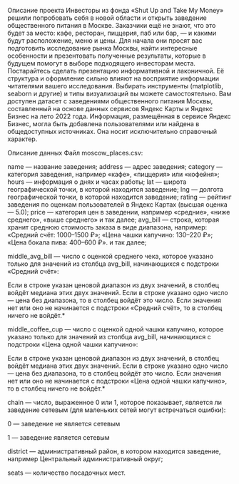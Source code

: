Описание проекта
Инвесторы из фонда «Shut Up and Take My Money» решили попробовать себя в новой области и открыть заведение общественного питания в Москве. Заказчики ещё не знают, что это будет за место: кафе, ресторан, пиццерия, паб или бар, — и какими будут расположение, меню и цены. Для начала они просят вас подготовить исследование рынка Москвы, найти интересные особенности и презентовать полученные результаты, которые в будущем помогут в выборе подходящего инвесторам места. Постарайтесь сделать презентацию информативной и лаконичной. Её структура и оформление сильно влияют на восприятие информации читателями вашего исследования. Выбирать инструменты (matplotlib, seaborn и другие) и типы визуализаций вы можете самостоятельно. Вам доступен датасет с заведениями общественного питания Москвы, составленный на основе данных сервисов Яндекс Карты и Яндекс Бизнес на лето 2022 года. Информация, размещённая в сервисе Яндекс Бизнес, могла быть добавлена пользователями или найдена в общедоступных источниках. Она носит исключительно справочный характер.

Описание данных
Файл moscow_places.csv:

name — название заведения;
address — адрес заведения;
category — категория заведения, например «кафе», «пиццерия» или «кофейня»;
hours — информация о днях и часах работы;
lat — широта географической точки, в которой находится заведение;
lng — долгота географической точки, в которой находится заведение;
rating — рейтинг заведения по оценкам пользователей в Яндекс Картах (высшая оценка — 5.0);
price — категория цен в заведении, например «средние», «ниже среднего», «выше среднего» и так далее;
avg_bill — строка, которая хранит среднюю стоимость заказа в виде диапазона, например:
«Средний счёт: 1000–1500 ₽»; «Цена чашки капучино: 130–220 ₽»; «Цена бокала пива: 400–600 ₽». и так далее;

middle_avg_bill — число с оценкой среднего чека, которое указано только для значений из столбца avg_bill, начинающихся с подстроки «Средний счёт»:

Если в строке указан ценовой диапазон из двух значений, в столбец войдёт медиана этих двух значений. Если в строке указано одно число — цена без диапазона, то в столбец войдёт это число. Если значения нет или оно не начинается с подстроки «Средний счёт», то в столбец ничего не войдёт.*

middle_coffee_cup — число с оценкой одной чашки капучино, которое указано только для значений из столбца avg_bill, начинающихся с подстроки «Цена одной чашки капучино»:

Если в строке указан ценовой диапазон из двух значений, в столбец войдёт медиана этих двух значений. Если в строке указано одно число — цена без диапазона, то в столбец войдёт это число. Если значения нет или оно не начинается с подстроки «Цена одной чашки капучино», то в столбец ничего не войдёт.*

chain — число, выраженное 0 или 1, которое показывает, является ли заведение сетевым (для маленьких сетей могут встречаться ошибки):

0 — заведение не является сетевым

1 — заведение является сетевым

district — административный район, в котором находится заведение, например Центральный административный округ;

seats — количество посадочных мест.
